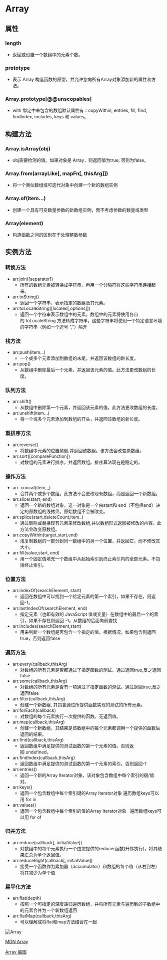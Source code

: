 # Array

## 属性

### length

- 返回或设置一个数组中的元素个数。

### prototype

- 表示 Array 构造函数的原型，并允许您向所有Array对象添加新的属性和方法。

### Array.prototype[@@unscopables]

- with 绑定中未包含的数组默认属性有：copyWithin, entries, fill, find, findIndex, includes, keys 和 values。

## 构建方法

### Array.isArray(obj)

- obj需要检测的值。如果对象是 Array，则返回值为true; 否则为false。

### Array.from(arrayLike[, mapFn[, thisArg]])

- 将一个类似数组或可迭代对象中创建一个新的数组实例

### Array.of(item...)

- 创建一个具有可变数量参数的新数组实例，而不考虑参数的数量或类型

### Array(element) 

- 构造函数之间的区别在于处理整数参数

## 实例方法

### 转换方法

- arr.join([separator])
  - 所有的数组元素被转换成字符串，再用一个分隔符将这些字符串连接起来。
- arr.toString()
  - 返回一个字符串，表示指定的数组及其元素。
- arr.toLocaleString([locales[,options]])
  - 返回一个字符串表示数组中的元素。数组中的元素将使用各自的 toLocaleString 方法转成字符串，这些字符串将使用一个特定语言环境的字符串（例如一个逗号 ","）隔开

### 栈方法

- arr.push(item...)
  - 一个或多个元素添加到数组的末尾，并返回该数组的新长度。
- arr.pop()
  - 从数组中删除最后一个元素，并返回该元素的值。此方法更改数组的长度。

### 队列方法

- arr.shift()
  - 从数组中删除第一个元素，并返回该元素的值。此方法更改数组的长度。
- arr.unshift(item...)
  - 将一个或多个元素添加到数组的开头，并返回该数组的新长度。

### 重排序方法

- arr.reverse()
  - 将数组中元素的位置颠倒,并返回该数组。该方法会改变原数组。
- arr.sort([compareFunction])
  - 对数组的元素进行排序，并返回数组。排序算法现在是稳定的。

### 操作方法

- arr. concat(item,,,)
  - 合并两个或多个数组。此方法不会更改现有数组，而是返回一个新数组。
- arr.slice(start, end)
  - 返回一个新的数组对象，这一对象是一个由start和 end（不包括end）决定的原数组的浅拷贝。原始数组不会被改变。
- arr.splice(start,deleteCount,item..) 
  - 通过删除或替换现有元素来修改数组,并以数组形式返回被修改的内容。此方法会改变原数组。
- arr.copyWithin(target,start,end)
  - 浅复制数组的一部分到同一数组中的另一个位置，并返回它，而不修改其大小。
- arr.fill(value,start, end)
  - 用一个固定值填充一个数组中从起始索引到终止索引内的全部元素。不包括终止索引。

### 位置方法

- arr.indexOf(searchElement, start)
  - 返回在数组中可以找到一个给定元素的第一个索引，如果不存在，则返回-1。
- arr.lastIndexOf(searchElement, end)
  - 指定元素（也即有效的 JavaScript 值或变量）在数组中的最后一个的索引，如果不存在则返回 -1。从数组的后面向前查找
- arr.includes(searchElement,start)
  - 用来判断一个数组是否包含一个指定的值，根据情况，如果包含则返回 true，否则返回false

### 遍历方法

- arr.every(callback,thisArg)
  - 对数组的所有元素是否都通过了指定函数的测试。通过返回true,反之返回false
- arr.some(callback,thisArg)
  - 对数组的所有元素是否有一项通过了指定函数的测试。通过返回true,反之返回false
- arr.filter(callback,thisArg)
  - 创建一个新数组, 其包含通过所提供函数实现的测试的所有元素。 
- arr.forEach(callback)
  - 对数组的每个元素执行一次提供的函数。无返回值。
- arr.map(callback,thisArg)
  - 创建一个新数组，其结果是该数组中的每个元素都调用一个提供的函数后返回的结果。
- arr.find(callback,thisArg)
  - 返回数组中满足提供的测试函数的第一个元素的值。否则返回 undefined。
- arr.findIndex(callback,thisArg)
  - 返回数组中满足提供的测试函数的第一个元素的索引。否则返回-1
- arr.entries()
  - 返回一个新的Array Iterator对象，该对象包含数组中每个索引的键/值对。
- arr.keys()
  - 返回一个包含数组中每个索引键的Array Iterator对象 遍历数组keys可以用 for in
- arr.values()
  - 返回一个包含数组中每个索引的值的Array Iterator对象   遍历数组keys可以用 for of

### 归并方法

- arr.reduce(callback[, initialValue])
  - 对数组中的每个元素执行一个由您提供的reducer函数(升序执行)，将其结果汇总为单个返回值。
- arr.reduceRight(callback[, initialValue])
  - 接受一个函数作为累加器（accumulator）和数组的每个值（从右到左）将其减少为单个值

### 扁平化方法

- arr.flat(depth)
  - 按照一个可指定的深度递归遍历数组，并将所有元素与遍历到的子数组中的元素合并为一个新数组返回
- arr.flatMap(callback,thisArg)
  - 可以理解成将flat和map方法结合在一起

![Array](/Users/yelingxiao/Desktop/Array.png)

[MDN Array](https://developer.mozilla.org/zh-CN/docs/Web/JavaScript/Reference/Global_Objects/Array)

[Array 脑图](http://naotu.baidu.com/file/004a52d765ff3b450d05cd45d4ee9ef0)

